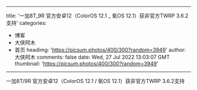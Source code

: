 
---
title: '一加8T_9R 官方安卓12（ColorOS 12.1 _ 氧OS 12.1）获非官方TWRP 3.6.2支持'
categories: 
 - 博客
 - 大侠阿木
 - 首页
headimg: 'https://picsum.photos/400/300?random=3949'
author: 大侠阿木
comments: false
date: Wed, 27 Jul 2022 13:03:07 GMT
thumbnail: 'https://picsum.photos/400/300?random=3949'
---

<div>   
一加8T/9R 官方安卓12（ColorOS 12.1 / 氧OS 12.1）获非官方TWRP 3.6.2支持  
</div>
            